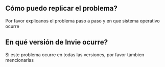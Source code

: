 ## Cómo puedo replicar el problema?
Por favor explicanos el problema paso a paso y en que sistema operativo ocurre
## En qué versión  de Invie ocurre?
Si este problema ocurre en todas las versiones, por favor támbien mencionarlas
